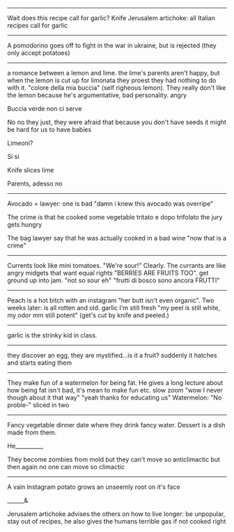 -----------
Wait does this recipe call for garlic?
Knife
Jerusalem artichoke: all Italian recipes call for garlic

---------

A pomodorino goes off to fight in the war in ukraine, but is rejected (they only accept potatoes)

---------------

a romance between a lemon and lime. the lime's parents aren't happy, but when the lemon is cut up for limonata they proest they had nothing to do with it. "colore della mia buccia" (self righeous lemon). They really don't like the lemon because he's argumentative, bad personality. angry

Buccia verde non ci serve

No no they just, they were afraid that because you don't have seeds it might be hard for us to have babies

Limeoni?

Si si

Knife slices lime

Parents, adesso no 

----------------

Avocado = lawyer: one is bad "damn i knew this avocado was overripe"

The crime is that he cooked some vegetable tritato e dopo trifolato the jury gets hungry


The bag lawyer say that he was actually cooked in a bad wine "now that is a crime" 

-----------

Currents look like mini tomatoes. "We're sour!" Clearly. The currants are like angry midgets that want equal rights "BERRIES ARE FRUITS TOO". get ground up into jam. "not so sour eh"  "frutti di bosco sono ancora FRUTTI" 

---------

Peach is a hot bitch with an instagram "her butt isn't even organic". Two weeks later: is all rotten and old. garlic I'm still fresh "my peel is still white, my odor mm still potent" (get's cut by knife and peeled.)

--------------

garlic is the strinky kid in class. 

----------

they discover an egg, they are mystified...is it a fruit? suddenly it hatches and starts eating them

--------------

They make fun of a watermelon for being fat. He gives a long lecture about how being fat isn't bad, it's mean to make fun etc. slow zoom "wow I never though about it that way" "yeah thanks for educating us" Watermelon: "No proble-" sliced in two


_____________

Fancy vegetable dinner date where they drink fancy water. Dessert is a dish made from them. 



He__________


They become zombies from mold but they can't move so anticlimactic but then again no one can move so climactic 


________

A vain Instagram potato grows an unseemly root on it's face

______&

Jerusalem artichoke advises the others on how to live longer: be unpopular, stay out of recipes, he also gives the humans terrible gas if not cooked right






